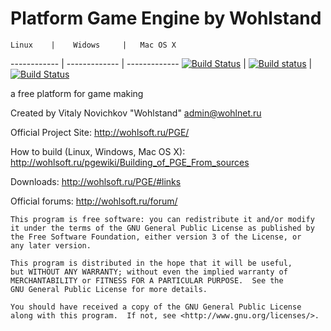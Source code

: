 Platform Game Engine by Wohlstand
===========
    Linux    |    Widows     |   Mac OS X
------------ | ------------- | -------------
[![Build Status](https://semaphoreci.com/api/v1/projects/604cbe8f-44de-4754-99a5-28bc11764b39/471601/badge.svg)](https://semaphoreci.com/wohlstand/pge-project) | [![Build status](https://ci.appveyor.com/api/projects/status/5vpdgj57m3oheqc3?svg=true)](https://ci.appveyor.com/project/Wohlstand/pge-project) | [![Build Status](https://travis-ci.org/WohlSoft/PGE-Project.svg?branch=master)](https://travis-ci.org/WohlSoft/PGE-Project)

a free platform for game making

Created by Vitaly Novichkov "Wohlstand" <admin@wohlnet.ru>

Official Project Site: http://wohlsoft.ru/PGE/

How to build (Linux, Windows, Mac OS X):
http://wohlsoft.ru/pgewiki/Building_of_PGE_From_sources

Downloads: http://wohlsoft.ru/PGE/#links

Official forums: http://wohlsoft.ru/forum/


    This program is free software: you can redistribute it and/or modify
    it under the terms of the GNU General Public License as published by
    the Free Software Foundation, either version 3 of the License, or
    any later version.
    
    This program is distributed in the hope that it will be useful,
    but WITHOUT ANY WARRANTY; without even the implied warranty of
    MERCHANTABILITY or FITNESS FOR A PARTICULAR PURPOSE.  See the
    GNU General Public License for more details.
    
    You should have received a copy of the GNU General Public License
    along with this program.  If not, see <http://www.gnu.org/licenses/>.

